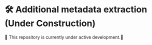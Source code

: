 # 🛠️ Additional metadata extraction (Under Construction)

🚧 This repository is currently under active development.🚧